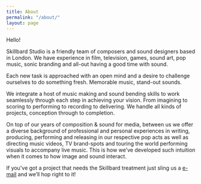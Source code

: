 ```yaml
---
title: About
permalink: "/about/"
layout: page
---
```


Hello!

Skillbard Studio is a friendly team of composers and sound designers based in London. We have experience in film, television, games, sound art, pop music, sonic branding and all-out having a good time with sound.

Each new task is approached with an open mind and a desire to challenge ourselves to do something fresh. Memorable music, stand-out sounds.

We integrate a host of music making and sound bending skills to work seamlessly through each step in achieving your vision. From imagining to scoring to performing to recording to delivering. We handle all kinds of projects, conception through to completion.

On top of our years of composition & sound for media, between us we offer a diverse background of professional and personal experiences in writing, producing, performing and releasing in our respective pop acts as well as directing music videos, TV brand-spots and touring the world performing visuals to accompany live music. This is how we’ve developed such intuition when it comes to how image and sound interact.

If you've got a project that needs the Skillbard treatment just sling us a [e-mail](mailto:contact@skillbard.com) and we’ll hop right to it!
